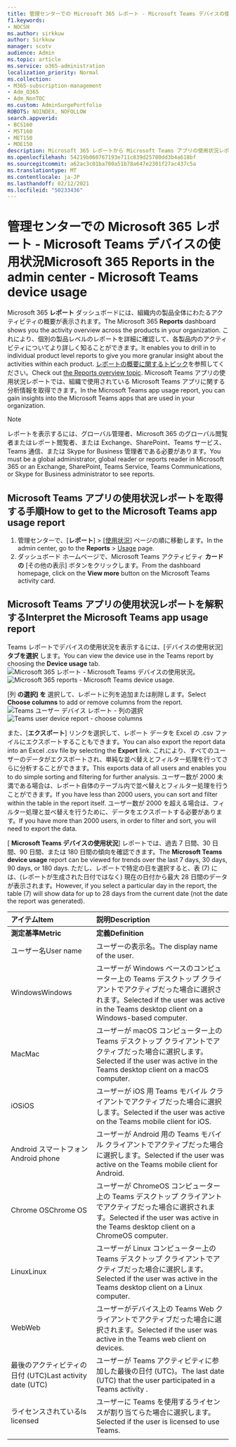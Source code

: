 ```yaml
---
title: 管理センターでの Microsoft 365 レポート - Microsoft Teams デバイスの使用状況
f1.keywords:
- NOCSH
ms.author: sirkkuw
author: Sirkkuw
manager: scotv
audience: Admin
ms.topic: article
ms.service: o365-administration
localization_priority: Normal
ms.collection:
- M365-subscription-management
- Adm_O365
- Adm_NonTOC
ms.custom: AdminSurgePortfolio
ROBOTS: NOINDEX, NOFOLLOW
search.appverid:
- BCS160
- MST160
- MET150
- MOE150
description: Microsoft 365 レポートから Microsoft Teams アプリの使用状況レポートを取得して、組織で使用されている Microsoft Teams アプリに関する洞察を得る。
ms.openlocfilehash: 54219b060767193e711c839d25780dd3b4a618bf
ms.sourcegitcommit: a62ac3c01ba700a51b78a647e2301f27ac437c5a
ms.translationtype: MT
ms.contentlocale: ja-JP
ms.lasthandoff: 02/12/2021
ms.locfileid: "50233436"
---
```

# <a name="microsoft-365-reports-in-the-admin-center---microsoft-teams-device-usage"></a><span data-ttu-id="c606e-103">管理センターでの Microsoft 365 レポート - Microsoft Teams デバイスの使用状況</span><span class="sxs-lookup"><span data-stu-id="c606e-103">Microsoft 365 Reports in the admin center - Microsoft Teams device usage</span></span>

<span data-ttu-id="c606e-104">Microsoft 365 **レポート** ダッシュボードには、組織内の製品全体にわたるアクティビティの概要が表示されます。</span><span class="sxs-lookup"><span data-stu-id="c606e-104">The Microsoft 365 **Reports** dashboard shows you the activity overview across the products in your organization.</span></span> <span data-ttu-id="c606e-105">これにより、個別の製品レベルのレポートを詳細に確認して、各製品内のアクティビティについてより詳しく知ることができます。</span><span class="sxs-lookup"><span data-stu-id="c606e-105">It enables you to drill in to individual product level reports to give you more granular insight about the activities within each product.</span></span> <span data-ttu-id="c606e-106">[レポートの概要に関するトピック](activity-reports.md)を参照してください。</span><span class="sxs-lookup"><span data-stu-id="c606e-106">Check out [the Reports overview topic](activity-reports.md).</span></span> <span data-ttu-id="c606e-107">Microsoft Teams アプリの使用状況レポートでは、組織で使用されている Microsoft Teams アプリに関する分析情報を取得できます。</span><span class="sxs-lookup"><span data-stu-id="c606e-107">In the Microsoft Teams app usage report, you can gain insights into the Microsoft Teams apps that are used in your organization.</span></span>
  
> [!NOTE]
> <span data-ttu-id="c606e-108">レポートを表示するには、グローバル管理者、Microsoft 365 のグローバル閲覧者またはレポート閲覧者、または Exchange、SharePoint、Teams サービス、Teams 通信、または Skype for Business 管理者である必要があります。</span><span class="sxs-lookup"><span data-stu-id="c606e-108">You must be a global administrator, global reader or reports reader in Microsoft 365 or an Exchange, SharePoint, Teams Service, Teams Communications, or Skype for Business administrator to see reports.</span></span>  
 
## <a name="how-to-get-to-the-microsoft-teams-app-usage-report"></a><span data-ttu-id="c606e-109">Microsoft Teams アプリの使用状況レポートを取得する手順</span><span class="sxs-lookup"><span data-stu-id="c606e-109">How to get to the Microsoft Teams app usage report</span></span>

1. <span data-ttu-id="c606e-110">管理センターで、[**レポート**] \> [<a href="https://go.microsoft.com/fwlink/p/?linkid=2074756" target="_blank">使用状況</a>] ページの順に移動します。</span><span class="sxs-lookup"><span data-stu-id="c606e-110">In the admin center, go to the **Reports** \> <a href="https://go.microsoft.com/fwlink/p/?linkid=2074756" target="_blank">Usage</a> page.</span></span> 
2. <span data-ttu-id="c606e-111">ダッシュボード ホームページで、Microsoft Teams アクティビティ **カードの** [その他の表示] ボタンをクリックします。</span><span class="sxs-lookup"><span data-stu-id="c606e-111">From the dashboard homepage, click on the **View more** button on the Microsoft Teams activity card.</span></span>
  
## <a name="interpret-the-microsoft-teams-app-usage-report"></a><span data-ttu-id="c606e-112">Microsoft Teams アプリの使用状況レポートを解釈する</span><span class="sxs-lookup"><span data-stu-id="c606e-112">Interpret the Microsoft Teams app usage report</span></span>

<span data-ttu-id="c606e-113">Teams レポートでデバイスの使用状況を表示するには、[デバイスの使用状況] **タブを選択** します。</span><span class="sxs-lookup"><span data-stu-id="c606e-113">You can view the device use in the Teams report by choosing the **Device usage** tab.</span></span><br/><span data-ttu-id="c606e-114">![Microsoft 365 レポート - Microsoft Teams デバイスの使用状況。](../../media/e46c7f7c-8371-4a20-ae82-b20df64b0205.png)</span><span class="sxs-lookup"><span data-stu-id="c606e-114">![Microsoft 365 reports - Microsoft Teams device usage.](../../media/e46c7f7c-8371-4a20-ae82-b20df64b0205.png)</span></span>

<span data-ttu-id="c606e-115">[列 **の選択] を** 選択して、レポートに列を追加または削除します。</span><span class="sxs-lookup"><span data-stu-id="c606e-115">Select **Choose columns** to add or remove columns from the report.</span></span>  <br/> <span data-ttu-id="c606e-116">![Teams ユーザー デバイス レポート - 列の選択](../../media/3358d5d9-931b-4d30-931f-450b2f5717da.png)</span><span class="sxs-lookup"><span data-stu-id="c606e-116">![Teams user device report - choose columns](../../media/3358d5d9-931b-4d30-931f-450b2f5717da.png)</span></span>

<span data-ttu-id="c606e-117">また、[**エクスポート**] リンクを選択して、レポート データを Excel の .csv ファイルにエクスポートすることもできます。</span><span class="sxs-lookup"><span data-stu-id="c606e-117">You can also export the report data into an Excel .csv file by selecting the **Export** link.</span></span> <span data-ttu-id="c606e-118">これにより、すべてのユーザーのデータがエクスポートされ、単純な並べ替えとフィルター処理を行ってさらに分析することができます。</span><span class="sxs-lookup"><span data-stu-id="c606e-118">This exports data of all users and enables you to do simple sorting and filtering for further analysis.</span></span> <span data-ttu-id="c606e-119">ユーザー数が 2000 未満である場合は、レポート自体のテーブル内で並べ替えとフィルター処理を行うことができます。</span><span class="sxs-lookup"><span data-stu-id="c606e-119">If you have less than 2000 users, you can sort and filter within the table in the report itself.</span></span> <span data-ttu-id="c606e-120">ユーザー数が 2000 を超える場合は、フィルター処理と並べ替えを行うために、データをエクスポートする必要があります。</span><span class="sxs-lookup"><span data-stu-id="c606e-120">If you have more than 2000 users, in order to filter and sort, you will need to export the data.</span></span> 

<span data-ttu-id="c606e-121">[ **Microsoft Teams デバイスの使用状況**] レポートでは、過去 7 日間、30 日間、90 日間、または 180 日間の傾向を確認できます。</span><span class="sxs-lookup"><span data-stu-id="c606e-121">The **Microsoft Teams device usage** report can be viewed for trends over the last 7 days, 30 days, 90 days, or 180 days.</span></span> <span data-ttu-id="c606e-122">ただし、レポートで特定の日を選択すると、表 (7) には、(レポートが生成された日付ではなく) 現在の日付から最大 28 日間のデータが表示されます。</span><span class="sxs-lookup"><span data-stu-id="c606e-122">However, if you select a particular day in the report, the table (7) will show data for up to 28 days from the current date (not the date the report was generated).</span></span>
  
|<span data-ttu-id="c606e-123">アイテム</span><span class="sxs-lookup"><span data-stu-id="c606e-123">Item</span></span>|<span data-ttu-id="c606e-124">説明</span><span class="sxs-lookup"><span data-stu-id="c606e-124">Description</span></span>|
|:-----|:-----|
|<span data-ttu-id="c606e-125">**測定基準**</span><span class="sxs-lookup"><span data-stu-id="c606e-125">**Metric**</span></span>|<span data-ttu-id="c606e-126">**定義**</span><span class="sxs-lookup"><span data-stu-id="c606e-126">**Definition**</span></span>|
|<span data-ttu-id="c606e-127">ユーザー名</span><span class="sxs-lookup"><span data-stu-id="c606e-127">User name</span></span>  <br/> |<span data-ttu-id="c606e-128">ユーザーの表示名。</span><span class="sxs-lookup"><span data-stu-id="c606e-128">The display name of the user.</span></span>  <br/> |
|<span data-ttu-id="c606e-129">Windows</span><span class="sxs-lookup"><span data-stu-id="c606e-129">Windows</span></span>  <br/> |<span data-ttu-id="c606e-130">ユーザーが Windows ベースのコンピューター上の Teams デスクトップ クライアントでアクティブだった場合に選択されます。</span><span class="sxs-lookup"><span data-stu-id="c606e-130">Selected if the user was active in the Teams desktop client on a Windows-based computer.</span></span>  <br/> |
|<span data-ttu-id="c606e-131">Mac</span><span class="sxs-lookup"><span data-stu-id="c606e-131">Mac</span></span>  <br/> |<span data-ttu-id="c606e-132">ユーザーが macOS コンピューター上の Teams デスクトップ クライアントでアクティブだった場合に選択します。</span><span class="sxs-lookup"><span data-stu-id="c606e-132">Selected if the user was active in the Teams desktop client on a macOS computer.</span></span>  <br/> |
|<span data-ttu-id="c606e-133">iOS</span><span class="sxs-lookup"><span data-stu-id="c606e-133">iOS</span></span>  <br/> |<span data-ttu-id="c606e-134">ユーザーが iOS 用 Teams モバイル クライアントでアクティブだった場合に選択します。</span><span class="sxs-lookup"><span data-stu-id="c606e-134">Selected if the user was active on the Teams mobile client for iOS.</span></span>  <br/> |
|<span data-ttu-id="c606e-135">Android スマートフォン</span><span class="sxs-lookup"><span data-stu-id="c606e-135">Android phone</span></span>  <br/> | <span data-ttu-id="c606e-136">ユーザーが Android 用の Teams モバイル クライアントでアクティブだった場合に選択します。</span><span class="sxs-lookup"><span data-stu-id="c606e-136">Selected if the user was active on the Teams mobile client for Android.</span></span>  <br/> |
|<span data-ttu-id="c606e-137">Chrome OS</span><span class="sxs-lookup"><span data-stu-id="c606e-137">Chrome OS</span></span>  <br/> |<span data-ttu-id="c606e-138">ユーザーが ChromeOS コンピューター上の Teams デスクトップ クライアントでアクティブだった場合に選択されます。</span><span class="sxs-lookup"><span data-stu-id="c606e-138">Selected if the user was active in the Teams desktop client on a ChromeOS computer.</span></span>|
|<span data-ttu-id="c606e-139">Linux</span><span class="sxs-lookup"><span data-stu-id="c606e-139">Linux</span></span>  <br/> | <span data-ttu-id="c606e-140">ユーザーが Linux コンピューター上の Teams デスクトップ クライアントでアクティブだった場合に選択します。</span><span class="sxs-lookup"><span data-stu-id="c606e-140">Selected if the user was active in the Teams desktop client on a Linux computer.</span></span>  <br/> |
|<span data-ttu-id="c606e-141">Web</span><span class="sxs-lookup"><span data-stu-id="c606e-141">Web</span></span>  <br/> |<span data-ttu-id="c606e-142">ユーザーがデバイス上の Teams Web クライアントでアクティブだった場合に選択されます。</span><span class="sxs-lookup"><span data-stu-id="c606e-142">Selected if the user was active in the Teams web client on devices.</span></span>|
|<span data-ttu-id="c606e-143">最後のアクティビティの日付 (UTC)</span><span class="sxs-lookup"><span data-stu-id="c606e-143">Last activity date (UTC)</span></span>  <br/> |<span data-ttu-id="c606e-144">ユーザーが Teams アクティビティに参加した最後の日付 (UTC)。</span><span class="sxs-lookup"><span data-stu-id="c606e-144">The last date (UTC) that the user participated in a Teams activity .</span></span>  <br/> |
|<span data-ttu-id="c606e-145">ライセンスされている</span><span class="sxs-lookup"><span data-stu-id="c606e-145">Is licensed</span></span>|<span data-ttu-id="c606e-146">ユーザーに Teams を使用するライセンスが割り当てらた場合に選択します。</span><span class="sxs-lookup"><span data-stu-id="c606e-146">Selected if the user is licensed to use Teams.</span></span>|
|||